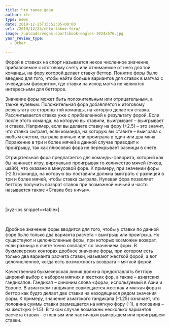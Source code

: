 ```yaml
---
title: Что такое фора
author: xfr
type: news
date: 2019-12-25T15:51:05+00:00
url: /2019/12/25/chto-takoe-fora/
image: /uploads/vegas-sportsbook-eagles-1024x576.jpg
yasr_review_type:
  - Other

---
```

Форой в ставках на спорт называется некое численное значение, прибавляемое к итоговому счету или отнимаемое от него для той команды, на фору которой делает ставку беттор. Понятие форы было введено для того, чтобы найти больше вариантов для ставок в матчах с очевидным фаворитом, где ставки на исход матча не являются интересными для бетторов.

Значение форы может быть положительным или отрицательным, а также нулевым. Положительная фора добавляется к итоговому результату со стороны той команды, на которую делается ставка. Рассчитывается ставка уже с прибавленной к результату форой. Если после этого команда, на которую вы ставили, выигрывает – выигрывает и ставка. Например, если вы делаете ставку на фору (+2.5) – это значит, что ставка сыграет, если команда, на которую вы ставите – выиграла с любым счетом, сыграла вничью или проиграла в один или два мяча.  
Поражение в три и более мячей в данной случае приводит к проигрышу, так как плюсовая фора не перекрывает разницы в счете.

Отрицательная фора предлагается для команды-фаворита, который как бы начинает игру, виртуально проигрывая то количество мячей (очков, шайб), что оказано в минусовой форе. К примеру, при значении форы (-2.5) команда, на которую вы поставили должна выиграть с разницей в три и более мячей, чтобы ставка сыграла. Нулевая фора позволяет беттору получить возврат ставок при возможной ничьей и часто называется также &#171;Ставка без ничьи&#187;.

&nbsp;

[xyz-ips snippet=&#187;table&#187;]

&nbsp;

Дробное значение форы вводится для того, чтобы у ставки по данной форе было только два варианта расчета – выигрыш или проигрыш. Но существуют и целочисленные форы, при которых возможен возврат, если разница в счете точно совпадет со значением форы. В букмекерских конторах дробное значение форы, при котором есть только два варианта расчета ставки, называют жесткой форой, а вот целочисленное, когда есть возможность возврата – мягкой форой.

Качественная букмекерская линия должна предоставлять беттору широкий выбор с набором мягких и жестких фор, а также – азиатских гандикапов. Гандикап – синоним слова &#171;фора&#187;, используемый в Азии и Европе. В азиатском гандикапе совмещается жесткая и мягкая фора и беттор как будто делает две ставки на находящиеся рядом значения форы. К примеру, значение азиатского гандикапа (-1.25) означает, что половина суммы ставки размещается на мягкую фору (-1), а половина – на жесткую (-1.5). В таком случае возможны несколько вариантов расчета ставки – с полным или частичным выигрышем или проигрышем ставки.
